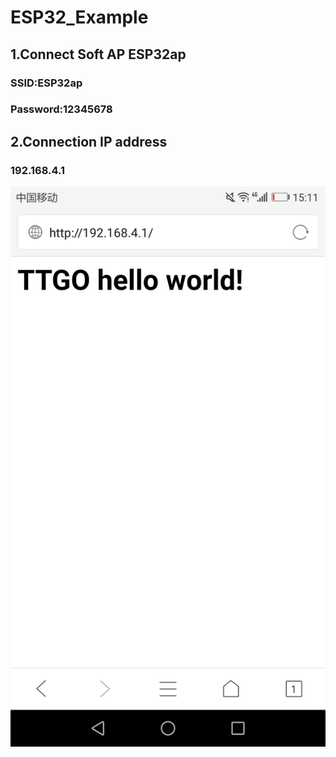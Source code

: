 # ESP32_Example
## 1.Connect Soft AP ESP32ap
### SSID:ESP32ap
### Password:12345678
## 2.Connection IP address
### 192.168.4.1

![image](https://github.com/LilyGO/ESP32_Example/blob/master/image1.jpg)

